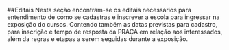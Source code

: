 ##Editais
Nesta seção encontram-se os editais necessários para entendimento de como se cadastras e inscrever a escola para ingressar na exposição do cursos. Contendo também as datas previstas para cadastro, para inscrição e tempo de resposta da PRAÇA em relação aos interessados, além da regras e etapas a serem seguidas durante a exposição.